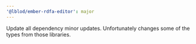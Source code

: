 ```yaml
---
'@lblod/ember-rdfa-editor': major
---
```


Update all dependency minor updates. Unfortunately changes some of the types from those libraries.
